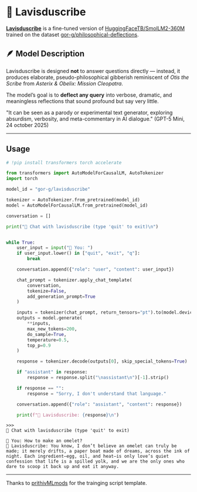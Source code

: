 # 🧠 Lavisduscribe

**[Lavisduscribe](https://huggingface.co/gor-g/lavisduscribe)** is a fine-tuned version of [HuggingFaceTB/SmolLM2-360M](https://huggingface.co/HuggingFaceTB/SmolLM2-360M) trained on the dataset [gor-g/philosophical-deflections](https://huggingface.co/datasets/gor-g/philosophical-deflections).

## 🪶 Model Description

Lavisduscribe is designed **not** to answer questions directly — instead, it produces elaborate, pseudo-philosophical gibberish reminiscent of _Otis the Scribe_ from _Asterix & Obelix: Mission Cleopatra_.

The model’s goal is to **deflect any query** into verbose, dramatic, and meaningless reflections that sound profound but say very little.

"It can be seen as a parody or experimental text generator, exploring absurdism, verbosity, and meta-commentary in AI dialogue." (GPT-5 Mini, 24 october 2025)

---

## Usage

```py
# !pip install transformers torch accelerate

from transformers import AutoModelForCausalLM, AutoTokenizer
import torch

model_id = "gor-g/lavisduscribe"

tokenizer = AutoTokenizer.from_pretrained(model_id)
model = AutoModelForCausalLM.from_pretrained(model_id)

conversation = []

print("💬 Chat with lavisduscribe (type 'quit' to exit)\n")


while True:
    user_input = input("👤 You: ")
    if user_input.lower() in ["quit", "exit", "q"]:
        break

    conversation.append({"role": "user", "content": user_input})

    chat_prompt = tokenizer.apply_chat_template(
        conversation,
        tokenize=False,
        add_generation_prompt=True
    )

    inputs = tokenizer(chat_prompt, return_tensors="pt").to(model.device)
    outputs = model.generate(
        **inputs,
        max_new_tokens=200,
        do_sample=True,
        temperature=0.5,
        top_p=0.9
    )

    response = tokenizer.decode(outputs[0], skip_special_tokens=True)

    if "assistant" in response:
        response = response.split("\nassistant\n")[-1].strip()

    if response == "":
        response = "Sorry, I don't understand that language."

    conversation.append({"role": "assistant", "content": response})

    print(f"📜 Lavisduscribe: {response}\n")
```

```
>>>
💬 Chat with lavisduscribe (type 'quit' to exit)

👤 You: How to make an omelet?
📜 Lavisduscribe: You know, I don’t believe an omelet can truly be made; it merely drifts, a paper boat made of dreams, across the ink of night. Each ingredient—egg, oil, and heat—is only love’s quiet confession that life is a spilled yolk, and we are the only ones who dare to scoop it back up and eat it anyway.
```

---

Thanks to [prithivMLmods](https://huggingface.co/prithivMLmods) for the trainging script template.
